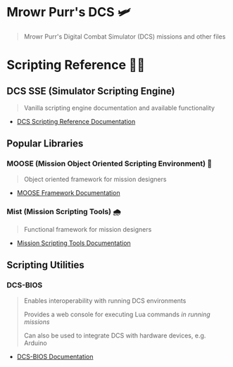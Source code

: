 # Mrowr Purr's DCS 🛩️

> Mrowr Purr's Digital Combat Simulator (DCS) missions and other files

# Scripting Reference 👩‍💻

## DCS SSE (Simulator Scripting Engine)

> Vanilla scripting engine documentation and available functionality

- [DCS Scripting Reference Documentation](https://wiki.hoggitworld.com/view/Simulator_Scripting_Engine_Documentation)

## Popular Libraries

### MOOSE (Mission Object Oriented Scripting Environment) 🦌

> Object oriented framework for mission designers

- [MOOSE Framework Documentation](https://flightcontrol-master.github.io/MOOSE_DOCS/)

### Mist (Mission Scripting Tools) 🌧️

> Functional framework for mission designers

- [Mission Scripting Tools Documentation](https://wiki.hoggitworld.com/view/Mission_Scripting_Tools_Documentation)

## Scripting Utilities

### DCS-BIOS

> Enables interoperability with running DCS environments
>
> Provides a web console for executing Lua commands *in running missions*
>
> Can also be used to integrate DCS with hardware devices, e.g. Arduino

- [DCS-BIOS Documentation](https://dcs-bios.readthedocs.io/en/latest/)
